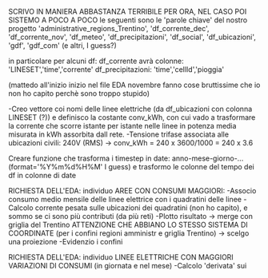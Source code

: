 SCRIVO IN MANIERA ABBASTANZA TERRIBILE PER ORA, NEL CASO POI SISTEMO A POCO A POCO
le seguenti sono le 'parole chiave' del nostro progetto
'administrative_regions_Trentino', 'df_corrente_dec', 'df_corrente_nov', 'df_meteo', 
'df_precipitazioni', 'df_social', 'df_ubicazioni', 'gdf', 'gdf_com' (e altri, I guess?)

in particolare per alcuni df: 
df_corrente avrà colonne: 'LINESET','time','corrente'
df_precipitazioni: 'time','cellId','pioggia'

(mattedo all'inizio inizio nel file EDA novembre fanno cose bruttissime che io non ho capito perchè sono troppo stupido)

-Creo vettore coi nomi delle linee elettriche (da df_ubicazioni con colonna LINESET (?)) e definisco la costante conv_kWh, 
con cui vado a trasformare la corrente che scorre istante per istante nelle linee in potenza media misurata in kWh assorbita dall rete. 
-Tensione trifase associata alle ubicazioni civili: 240V (RMS) -> conv_kWh = 240 x 3600/1000 = 240 x 3.6

Creare funzione che trasforma i timestep in date: anno-mese-giorno-... (format='%Y%m%d%H%M' I guess) e trasformo le colonne del tempo
dei df in colonne di date

RICHIESTA DELL'EDA: individuo AREE CON CONSUMI MAGGIORI:
-Associo consumo medio mensile delle linee elettrice con i quadratini delle linee
-Calcolo corrente pesata sulle ubicazioni dei quadratini (non ho capito), e sommo se ci sono più contributi (da più reti)
-Plotto risultato -> merge con griglia del Trentino
ATTENZIONE CHE ABBIANO LO STESSO SISTEMA DI COORDINATE (per i confini regioni amministr e griglia Trentino) -> scelgo una proiezione 
-Evidenzio i confini

RICHIESTA DELL'EDA: individuo LINEE ELETTRICHE CON MAGGIORI VARIAZIONI DI CONSUMI (in giornata e nel mese)
-Calcolo 'derivata' sui 
